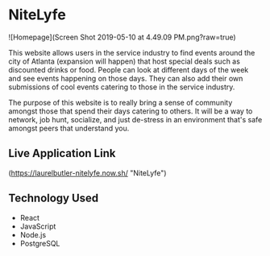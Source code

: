 # NiteLyfe


![Homepage](Screen Shot 2019-05-10 at 4.49.09 PM.png?raw=true)


This website allows users in the service industry to find events around the city of Atlanta (expansion will happen) that host special deals such as discounted drinks or food. People can look at different days of the week and see events happening on those days. They can also add their own submissions of cool events catering to those in the service industry. 

The purpose of this website is to really bring a sense of community amongst those that spend their days catering to others. It will be a way to network, job hunt, socialize, and just de-stress in an environment that's safe amongst peers that understand you.

## Live Application Link

(https://laurelbutler-nitelyfe.now.sh/ "NiteLyfe")

## Technology Used

* React
* JavaScript
* Node.js
* PostgreSQL




